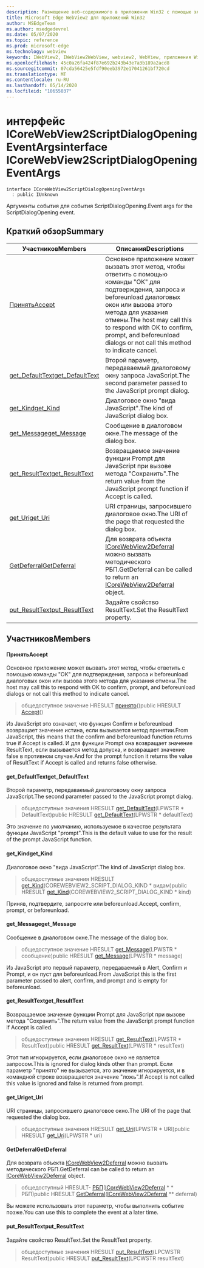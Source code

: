 ```yaml
---
description: Размещение веб-содержимого в приложении Win32 с помощью элемента управления Microsoft Edge WebView2
title: Microsoft Edge WebView2 для приложений Win32
author: MSEdgeTeam
ms.author: msedgedevrel
ms.date: 05/07/2020
ms.topic: reference
ms.prod: microsoft-edge
ms.technology: webview
keywords: IWebView2, IWebView2WebView, webview2, WebView, приложения Win32, Win32, EDGE, ICoreWebView2, ICoreWebView2Controller, элемент управления "веб-браузер", HTML Edge
ms.openlocfilehash: 45c0a26fa424f87e692b243b43e7a3b189a2acd8
ms.sourcegitcommit: 07cda56425e5fdf90eeb3972e17041261bf720cd
ms.translationtype: MT
ms.contentlocale: ru-RU
ms.lasthandoff: 05/14/2020
ms.locfileid: "10655037"
---
```

# <span data-ttu-id="25eac-104">интерфейс ICoreWebView2ScriptDialogOpeningEventArgs</span><span class="sxs-lookup"><span data-stu-id="25eac-104">interface ICoreWebView2ScriptDialogOpeningEventArgs</span></span> 

```
interface ICoreWebView2ScriptDialogOpeningEventArgs
  : public IUnknown
```

<span data-ttu-id="25eac-105">Аргументы события для события ScriptDialogOpening.</span><span class="sxs-lookup"><span data-stu-id="25eac-105">Event args for the ScriptDialogOpening event.</span></span>

## <span data-ttu-id="25eac-106">Краткий обзор</span><span class="sxs-lookup"><span data-stu-id="25eac-106">Summary</span></span>

 <span data-ttu-id="25eac-107">Участников</span><span class="sxs-lookup"><span data-stu-id="25eac-107">Members</span></span>                        | <span data-ttu-id="25eac-108">Описания</span><span class="sxs-lookup"><span data-stu-id="25eac-108">Descriptions</span></span>
--------------------------------|---------------------------------------------
[<span data-ttu-id="25eac-109">Принять</span><span class="sxs-lookup"><span data-stu-id="25eac-109">Accept</span></span>](#accept) | <span data-ttu-id="25eac-110">Основное приложение может вызвать этот метод, чтобы ответить с помощью команды "ОК" для подтверждения, запроса и beforeunload диалоговых окон или вызова этого метода для указания отмены.</span><span class="sxs-lookup"><span data-stu-id="25eac-110">The host may call this to respond with OK to confirm, prompt, and beforeunload dialogs or not call this method to indicate cancel.</span></span>
[<span data-ttu-id="25eac-111">get_DefaultText</span><span class="sxs-lookup"><span data-stu-id="25eac-111">get_DefaultText</span></span>](#get_defaulttext) | <span data-ttu-id="25eac-112">Второй параметр, передаваемый диалоговому окну запроса JavaScript.</span><span class="sxs-lookup"><span data-stu-id="25eac-112">The second parameter passed to the JavaScript prompt dialog.</span></span>
[<span data-ttu-id="25eac-113">get_Kind</span><span class="sxs-lookup"><span data-stu-id="25eac-113">get_Kind</span></span>](#get_kind) | <span data-ttu-id="25eac-114">Диалоговое окно "вида JavaScript".</span><span class="sxs-lookup"><span data-stu-id="25eac-114">The kind of JavaScript dialog box.</span></span>
[<span data-ttu-id="25eac-115">get_Message</span><span class="sxs-lookup"><span data-stu-id="25eac-115">get_Message</span></span>](#get_message) | <span data-ttu-id="25eac-116">Сообщение в диалоговом окне.</span><span class="sxs-lookup"><span data-stu-id="25eac-116">The message of the dialog box.</span></span>
[<span data-ttu-id="25eac-117">get_ResultText</span><span class="sxs-lookup"><span data-stu-id="25eac-117">get_ResultText</span></span>](#get_resulttext) | <span data-ttu-id="25eac-118">Возвращаемое значение функции Prompt для JavaScript при вызове метода "Сохранить".</span><span class="sxs-lookup"><span data-stu-id="25eac-118">The return value from the JavaScript prompt function if Accept is called.</span></span>
[<span data-ttu-id="25eac-119">get_Uri</span><span class="sxs-lookup"><span data-stu-id="25eac-119">get_Uri</span></span>](#get_uri) | <span data-ttu-id="25eac-120">URI страницы, запросившего диалоговое окно.</span><span class="sxs-lookup"><span data-stu-id="25eac-120">The URI of the page that requested the dialog box.</span></span>
[<span data-ttu-id="25eac-121">GetDeferral</span><span class="sxs-lookup"><span data-stu-id="25eac-121">GetDeferral</span></span>](#getdeferral) | <span data-ttu-id="25eac-122">Для возврата объекта [ICoreWebView2Deferral](icorewebview2deferral.md) можно вызвать методического РБП.</span><span class="sxs-lookup"><span data-stu-id="25eac-122">GetDeferral can be called to return an [ICoreWebView2Deferral](icorewebview2deferral.md) object.</span></span>
[<span data-ttu-id="25eac-123">put_ResultText</span><span class="sxs-lookup"><span data-stu-id="25eac-123">put_ResultText</span></span>](#put_resulttext) | <span data-ttu-id="25eac-124">Задайте свойство ResultText.</span><span class="sxs-lookup"><span data-stu-id="25eac-124">Set the ResultText property.</span></span>

## <span data-ttu-id="25eac-125">Участников</span><span class="sxs-lookup"><span data-stu-id="25eac-125">Members</span></span>

#### <span data-ttu-id="25eac-126">Принять</span><span class="sxs-lookup"><span data-stu-id="25eac-126">Accept</span></span> 

<span data-ttu-id="25eac-127">Основное приложение может вызвать этот метод, чтобы ответить с помощью команды "ОК" для подтверждения, запроса и beforeunload диалоговых окон или вызова этого метода для указания отмены.</span><span class="sxs-lookup"><span data-stu-id="25eac-127">The host may call this to respond with OK to confirm, prompt, and beforeunload dialogs or not call this method to indicate cancel.</span></span>

> <span data-ttu-id="25eac-128">общедоступное значение HRESULT [принято](#accept)()</span><span class="sxs-lookup"><span data-stu-id="25eac-128">public HRESULT [Accept](#accept)()</span></span>

<span data-ttu-id="25eac-129">Из JavaScript это означает, что функция Confirm и beforeunload возвращает значение истина, если вызывается метод принятии.</span><span class="sxs-lookup"><span data-stu-id="25eac-129">From JavaScript, this means that the confirm and beforeunload function returns true if Accept is called.</span></span> <span data-ttu-id="25eac-130">И для функции Prompt она возвращает значение ResultText, если вызывается метод допуска, и возвращает значение false в противном случае.</span><span class="sxs-lookup"><span data-stu-id="25eac-130">And for the prompt function it returns the value of ResultText if Accept is called and returns false otherwise.</span></span>

#### <span data-ttu-id="25eac-131">get_DefaultText</span><span class="sxs-lookup"><span data-stu-id="25eac-131">get_DefaultText</span></span> 

<span data-ttu-id="25eac-132">Второй параметр, передаваемый диалоговому окну запроса JavaScript.</span><span class="sxs-lookup"><span data-stu-id="25eac-132">The second parameter passed to the JavaScript prompt dialog.</span></span>

> <span data-ttu-id="25eac-133">общедоступные значения HRESULT [get_DefaultText](#get_defaulttext)(LPWSTR \* DefaultText)</span><span class="sxs-lookup"><span data-stu-id="25eac-133">public HRESULT [get_DefaultText](#get_defaulttext)(LPWSTR \* defaultText)</span></span>

<span data-ttu-id="25eac-134">Это значение по умолчанию, используемое в качестве результата функции JavaScript "prompt".</span><span class="sxs-lookup"><span data-stu-id="25eac-134">This is the default value to use for the result of the prompt JavaScript function.</span></span>

#### <span data-ttu-id="25eac-135">get_Kind</span><span class="sxs-lookup"><span data-stu-id="25eac-135">get_Kind</span></span> 

<span data-ttu-id="25eac-136">Диалоговое окно "вида JavaScript".</span><span class="sxs-lookup"><span data-stu-id="25eac-136">The kind of JavaScript dialog box.</span></span>

> <span data-ttu-id="25eac-137">общедоступные значения HRESULT [get_Kind](#get_kind)(COREWEBVIEW2_SCRIPT_DIALOG_KIND \* видам)</span><span class="sxs-lookup"><span data-stu-id="25eac-137">public HRESULT [get_Kind](#get_kind)(COREWEBVIEW2_SCRIPT_DIALOG_KIND \* kind)</span></span>

<span data-ttu-id="25eac-138">Приняв, подтвердите, запросите или beforeunload.</span><span class="sxs-lookup"><span data-stu-id="25eac-138">Accept, confirm, prompt, or beforeunload.</span></span>

#### <span data-ttu-id="25eac-139">get_Message</span><span class="sxs-lookup"><span data-stu-id="25eac-139">get_Message</span></span> 

<span data-ttu-id="25eac-140">Сообщение в диалоговом окне.</span><span class="sxs-lookup"><span data-stu-id="25eac-140">The message of the dialog box.</span></span>

> <span data-ttu-id="25eac-141">общедоступное значение HRESULT [get_Message](#get_message)(LPWSTR \* сообщение)</span><span class="sxs-lookup"><span data-stu-id="25eac-141">public HRESULT [get_Message](#get_message)(LPWSTR \* message)</span></span>

<span data-ttu-id="25eac-142">Из JavaScript это первый параметр, передаваемый в Alert, Confirm и Prompt, и он пуст для beforeunload.</span><span class="sxs-lookup"><span data-stu-id="25eac-142">From JavaScript this is the first parameter passed to alert, confirm, and prompt and is empty for beforeunload.</span></span>

#### <span data-ttu-id="25eac-143">get_ResultText</span><span class="sxs-lookup"><span data-stu-id="25eac-143">get_ResultText</span></span> 

<span data-ttu-id="25eac-144">Возвращаемое значение функции Prompt для JavaScript при вызове метода "Сохранить".</span><span class="sxs-lookup"><span data-stu-id="25eac-144">The return value from the JavaScript prompt function if Accept is called.</span></span>

> <span data-ttu-id="25eac-145">общедоступные значения HRESULT [get_ResultText](#get_resulttext)(LPWSTR \* ResultText)</span><span class="sxs-lookup"><span data-stu-id="25eac-145">public HRESULT [get_ResultText](#get_resulttext)(LPWSTR \* resultText)</span></span>

<span data-ttu-id="25eac-146">Этот тип игнорируется, если диалоговое окно не является запросом.</span><span class="sxs-lookup"><span data-stu-id="25eac-146">This is ignored for dialog kinds other than prompt.</span></span> <span data-ttu-id="25eac-147">Если параметр "принято" не вызывается, это значение игнорируется, и в командной строке возвращается значение "ложь".</span><span class="sxs-lookup"><span data-stu-id="25eac-147">If Accept is not called this value is ignored and false is returned from prompt.</span></span>

#### <span data-ttu-id="25eac-148">get_Uri</span><span class="sxs-lookup"><span data-stu-id="25eac-148">get_Uri</span></span> 

<span data-ttu-id="25eac-149">URI страницы, запросившего диалоговое окно.</span><span class="sxs-lookup"><span data-stu-id="25eac-149">The URI of the page that requested the dialog box.</span></span>

> <span data-ttu-id="25eac-150">общедоступные значения HRESULT [get_Uri](#get_uri)(LPWSTR \* URI)</span><span class="sxs-lookup"><span data-stu-id="25eac-150">public HRESULT [get_Uri](#get_uri)(LPWSTR \* uri)</span></span>

#### <span data-ttu-id="25eac-151">GetDeferral</span><span class="sxs-lookup"><span data-stu-id="25eac-151">GetDeferral</span></span> 

<span data-ttu-id="25eac-152">Для возврата объекта [ICoreWebView2Deferral](icorewebview2deferral.md) можно вызвать методического РБП.</span><span class="sxs-lookup"><span data-stu-id="25eac-152">GetDeferral can be called to return an [ICoreWebView2Deferral](icorewebview2deferral.md) object.</span></span>

> <span data-ttu-id="25eac-153">общедоступный HRESULT- [РБП](#getdeferral)([ICoreWebView2Deferral](icorewebview2deferral.md) \* \* РБП)</span><span class="sxs-lookup"><span data-stu-id="25eac-153">public HRESULT [GetDeferral](#getdeferral)([ICoreWebView2Deferral](icorewebview2deferral.md) \*\* deferral)</span></span>

<span data-ttu-id="25eac-154">Вы можете использовать этот параметр, чтобы выполнить событие позже.</span><span class="sxs-lookup"><span data-stu-id="25eac-154">You can use this to complete the event at a later time.</span></span>

#### <span data-ttu-id="25eac-155">put_ResultText</span><span class="sxs-lookup"><span data-stu-id="25eac-155">put_ResultText</span></span> 

<span data-ttu-id="25eac-156">Задайте свойство ResultText.</span><span class="sxs-lookup"><span data-stu-id="25eac-156">Set the ResultText property.</span></span>

> <span data-ttu-id="25eac-157">общедоступные значения HRESULT [put_ResultText](#put_resulttext)(LPCWSTR ResultText)</span><span class="sxs-lookup"><span data-stu-id="25eac-157">public HRESULT [put_ResultText](#put_resulttext)(LPCWSTR resultText)</span></span>

